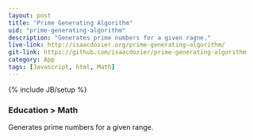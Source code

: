 ```yaml
---
layout: post
title: "Prime Generating Algorithm"
uid: "prime-generating-algorithm"
description: "Generates prime numbers for a given ragne."
live-link: http://isaacdozier.org/prime-generating-algorithm/
git-link: https://github.com/isaacdozier/prime-generating-algorithm
category: App
tags: [Javascript, html, Math]
---
```

{% include JB/setup %}

### Education > Math

Generates prime numbers for a given range.